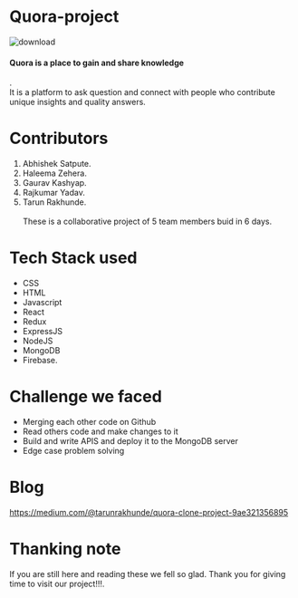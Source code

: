 # Quora-project

![download](https://user-images.githubusercontent.com/96281694/161429982-780b3c52-19cb-493f-9feb-b5ade953260d.png)

<h4>Quora is a place to gain and share knowledge</h4>. <br>It is a platform to ask question and connect with people who contribute unique insights and quality answers.<br>

# Contributors
1. Abhishek Satpute.
2. Haleema Zehera.
3. Gaurav Kashyap.
4. Rajkumar Yadav.
5. Tarun Rakhunde.<br><br>
These is a collaborative project of 5 team members buid in 6 days.

# Tech Stack  used 
- CSS
- HTML
- Javascript
- React
- Redux
- ExpressJS
- NodeJS
- MongoDB
- Firebase.

# Challenge we faced
- Merging each other code on Github<br>
- Read others code and make changes to it<br>
- Build and write APIS and deploy it to the MongoDB server<br>
- Edge case problem solving<br>

# Blog
https://medium.com/@tarunrakhunde/quora-clone-project-9ae321356895

# Thanking note
If you are still here and reading these we fell so glad. Thank you for giving time to visit our project!!!.

